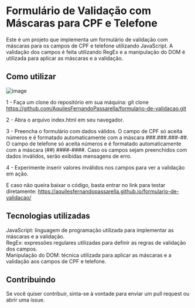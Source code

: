 # Formulário de Validação com Máscaras para CPF e Telefone

Este é um projeto que implementa um formulário de validação com máscaras para os campos de CPF e telefone utilizando JavaScript. A validação dos campos é feita utilizando RegEx e a manipulação do DOM é utilizada para aplicar as máscaras e a validação.


## Como utilizar


![image](https://user-images.githubusercontent.com/96602150/232349607-0caecb88-410b-478e-a0ba-812cd9fc6bd5.png)

1 - Faça um clone do repositório em sua máquina:
git clone https://github.com/AquilesFernandoPassarella/formulario-de-validacao.git

2 - Abra o arquivo index.html em seu navegador.

3 - Preencha o formulário com dados válidos. O campo de CPF só aceita números e é formatado automaticamente com a máscara ###.###.###-##. O campo de telefone só aceita números e é formatado automaticamente com a máscara (##) ####-####. Caso os campos sejam preenchidos com dados inválidos, serão exibidas mensagens de erro.

4 - Experimente inserir valores inválidos nos campos para ver a validação em ação.

E caso não queira baixar o código, basta entrar no link para testar diretamente: https://aquilesfernandopassarella.github.io/formulario-de-validacao/
## Tecnologias utilizadas

JavaScript: linguagem de programação utilizada para implementar as máscaras e a validação. <br>
RegEx: expressões regulares utilizadas para definir as regras de validação dos campos.<br>
Manipulação do DOM: técnica utilizada para aplicar as máscaras e a validação aos campos de CPF e telefone.




## Contribuindo

Se você quiser contribuir, sinta-se à vontade para enviar um pull request ou abrir uma issue.
